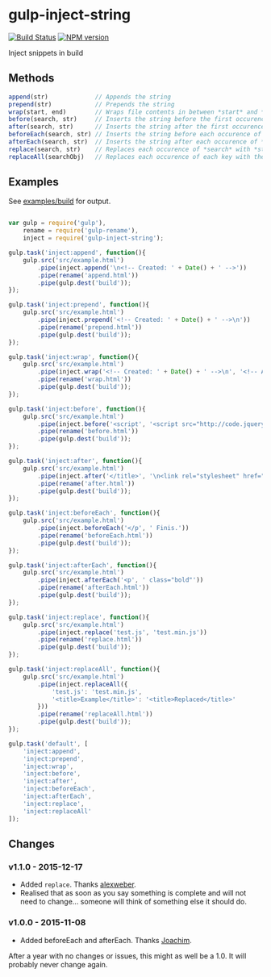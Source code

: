 # gulp-inject-string

[![Build Status](https://travis-ci.org/Schmicko/gulp-inject-string.svg?branch=master)](https://travis-ci.org/Schmicko/gulp-inject-string)
[![NPM version](https://badge.fury.io/js/gulp-inject-string.svg)](http://badge.fury.io/js/gulp-inject-string)

Inject snippets in build

## Methods

```js
append(str)             // Appends the string
prepend(str)            // Prepends the string
wrap(start, end)        // Wraps file contents in between *start* and *end*
before(search, str)     // Inserts the string before the first occurence of *search*
after(search, str)      // Inserts the string after the first occurence of *search*
beforeEach(search, str) // Inserts the string before each occurence of *search*
afterEach(search, str)  // Inserts the string after each occurence of *search*
replace(search, str)    // Replaces each occurence of *search* with *str*
replaceAll(searchObj)   // Replaces each occurence of each key with the corresponding value
```

## Examples

See [examples/build](https://github.com/Schmicko/gulp-inject-string/tree/master/examples/build) for output.

```js

var gulp = require('gulp'),
    rename = require('gulp-rename'),
    inject = require('gulp-inject-string');

gulp.task('inject:append', function(){
    gulp.src('src/example.html')
        .pipe(inject.append('\n<!-- Created: ' + Date() + ' -->'))
        .pipe(rename('append.html'))
        .pipe(gulp.dest('build'));
});

gulp.task('inject:prepend', function(){
    gulp.src('src/example.html')
        .pipe(inject.prepend('<!-- Created: ' + Date() + ' -->\n'))
        .pipe(rename('prepend.html'))
        .pipe(gulp.dest('build'));
});

gulp.task('inject:wrap', function(){
    gulp.src('src/example.html')
        .pipe(inject.wrap('<!-- Created: ' + Date() + ' -->\n', '<!-- Author: Mike Hazell -->'))
        .pipe(rename('wrap.html'))
        .pipe(gulp.dest('build'));
});

gulp.task('inject:before', function(){
    gulp.src('src/example.html')
        .pipe(inject.before('<script', '<script src="http://code.jquery.com/jquery-2.1.1.min.js"></script>\n'))
        .pipe(rename('before.html'))
        .pipe(gulp.dest('build'));
});

gulp.task('inject:after', function(){
    gulp.src('src/example.html')
        .pipe(inject.after('</title>', '\n<link rel="stylesheet" href="test.css">\n'))
        .pipe(rename('after.html'))
        .pipe(gulp.dest('build'));
});

gulp.task('inject:beforeEach', function(){
    gulp.src('src/example.html')
        .pipe(inject.beforeEach('</p', ' Finis.'))
        .pipe(rename('beforeEach.html'))
        .pipe(gulp.dest('build'));
});

gulp.task('inject:afterEach', function(){
    gulp.src('src/example.html')
        .pipe(inject.afterEach('<p', ' class="bold"'))
        .pipe(rename('afterEach.html'))
        .pipe(gulp.dest('build'));
});

gulp.task('inject:replace', function(){
    gulp.src('src/example.html')
        .pipe(inject.replace('test.js', 'test.min.js'))
        .pipe(rename('replace.html'))
        .pipe(gulp.dest('build'));
});

gulp.task('inject:replaceAll', function(){
    gulp.src('src/example.html')
        .pipe(inject.replaceAll({
			'test.js': 'test.min.js',
			'<title>Example</title>': '<title>Replaced</title>'
		}))
        .pipe(rename('replaceAll.html'))
        .pipe(gulp.dest('build'));
});

gulp.task('default', [
    'inject:append',
    'inject:prepend',
    'inject:wrap',
    'inject:before',
    'inject:after',
    'inject:beforeEach',
    'inject:afterEach',
    'inject:replace',
	'inject:replaceAll'
]);


```


## Changes

### v1.1.0 - 2015-12-17

- Added `replace`. Thanks [alexweber](https://github.com/alexweber).
- Realised that as soon as you say something is complete and will not need to
change... someone will think of something else it should do.


### v1.0.0 - 2015-11-08

- Added beforeEach and afterEach. Thanks [Joachim](https://github.com/jbjorge).

After a year with no changes or issues, this might as well be a 1.0. It will probably never change again.
